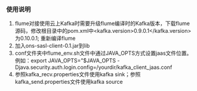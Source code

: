 ### 使用说明
1. flume对接使用云上Kafka时需要升级flume编译时的Kafka版本，下载flume源码，修改根目录中的pom.xml中<kafka.version>0.9.0.1</kafka.version>为0.10.0.1; 重新编译flume
2. 加入ons-sasl-client-0.1.jar到lib
3. conf文件夹中flume_env.sh文件中通过JAVA_OPTS方式设置jaas文件位置。例如：export JAVA_OPTS="$JAVA_OPTS -Djava.security.auth.login.config=/yourdir/kafka_client_jaas.conf
4. 参照kafka_recv.properties文件使用kafka sink；参照kafka_send.properties文件使用kafka source


